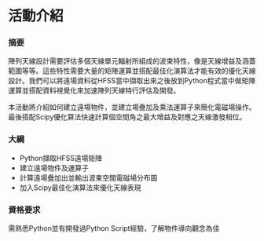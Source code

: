 # 活動介紹

### 摘要

陣列天線設計需要評估多個天線單元輻射所組成的波束特性，像是天線增益及涵蓋範圍等等。這些特性需要大量的矩陣運算並搭配最佳化演算法才能有效的優化天線設計。我們可以將遠場資料從HFSS當中擷取出來之後放到Python程式當中做矩陣運算並搭配資料視覺化來加速陣列天線特行評估及開發。

本活動將介紹如何建立遠場物件，並建立場疊加及乘法運算子來簡化電磁場操作。最後搭配Scipy優化算法快速計算個空間角之最大增益及對應之天線激發相位。

### 大綱

* Python擷取HFSS遠場矩陣
* 建立遠場物件及運算子
* 計算遠場疊加出並輸出波束空間電磁場分布圖
* 加入Scipy最佳化演算法來優化天線表現

### 資格要求

需熟悉Python並有開發過Python Script經驗，了解物件導向觀念為佳
